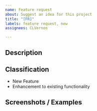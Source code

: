 ```yaml
---
name: Feature request
about: Suggest an idea for this project
title: "[FR]"
labels: feature request, new
assignees: CLVernon

---
```


## Description

<!--
Please provide a clear and concise description of the feature request.
-->

## Classification

<!--
Please classify the feature request, remove the options that don't apply
-->

- New Feature
- Enhancement to existing functionality

## Screenshots / Examples

<!--
If applicable, add screenshots or examples to help explain your feature requests.
-->